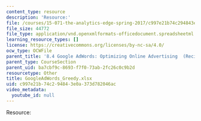 ```yaml
---
content_type: resource
description: 'Resource:'
file: /courses/15-071-the-analytics-edge-spring-2017/c997e21b74c294843e0a373d782046ac_GoogleAdWords_Greedy.xlsx
file_size: 44772
file_type: application/vnd.openxmlformats-officedocument.spreadsheetml.sheet
learning_resource_types: []
license: https://creativecommons.org/licenses/by-nc-sa/4.0/
ocw_type: OCWFile
parent_title: '8.4 Google AdWords: Optimizing Online Advertising  (Recitation)'
parent_type: CourseSection
parent_uid: ba7cbf9c-8693-f7f0-73ab-2fc26c0c9b2d
resourcetype: Other
title: GoogleAdWords_Greedy.xlsx
uid: c997e21b-74c2-9484-3e0a-373d782046ac
video_metadata:
  youtube_id: null
---
```

Resource: